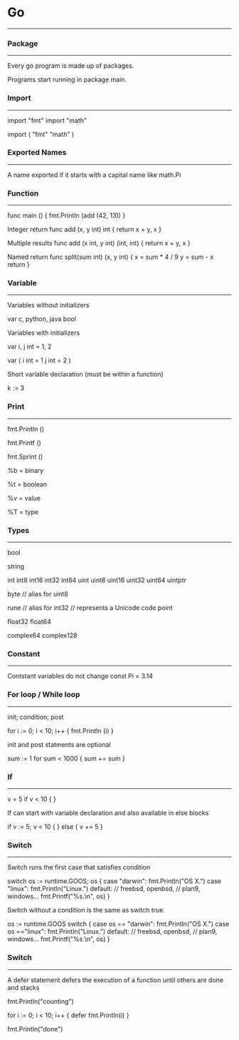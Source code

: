 # Go
***

### Package
---
Every go program is made up of packages.

Programs start running in package main.

### Import
---
import "fmt"
import "math"

import (
	"fmt"
	"math"
)

### Exported Names
---
A name exported if it starts with a capital name like math.Pi

### Function
---
func main () {
	fmt.Println (add (42, 13))
}

Integer return
func add (x, y int) int {
	return x + y, x
}

Multiple results
func add (x int, y int) (int, int) {
	return x + y, x
}


Named return
func split(sum int) (x, y int) {
	x = sum * 4 / 9
	y = sum - x
	return
}

### Variable
---
Variables without initializers

var c, python, java bool

Variables with initializers

var i, j int = 1, 2

var (
	i int = 1
	j int = 2
)

Short variable declaration (must be within a function)

k := 3

### Print
---
fmt.Println ()

fmt.Printf ()

fmt.Sprint ()

%b = binary

%t = boolean

%v = value

%T = type

### Types
---
bool

string

int  int8  int16  int32  int64
uint uint8 uint16 uint32 uint64 uintptr

byte // alias for uint8

rune // alias for int32
     // represents a Unicode code point

float32 float64

complex64 complex128

### Constant
---
Contstant variables do not change
const Pi = 3.14

### For loop / While loop
---
init; condition; post

for i := 0; i < 10; i++ {
	fmt.Println (i)
}

init and post statments are optional

sum := 1
for sum < 1000 {
	sum += sum
}

### If
---
v = 5
if v < 10 {
}

If can start with variable declaration and also available in else blocks

if v := 5; v < 10 {
}
else {
	v += 5
}


### Switch
---
Switch runs the first case that satisfies condition

switch os := runtime.GOOS; os {
case "darwin":
	fmt.Println("OS X.")
case "linux":
	fmt.Println("Linux.")
default:
	// freebsd, openbsd,
	// plan9, windows...
	fmt.Printf("%s.\n", os)
}

Switch without a condition is the same as switch true. 

os := runtime.GOOS
switch {
case os == "darwin":
	fmt.Println("OS X.")
case os =="linux":
	fmt.Println("Linux.")
default:
	// freebsd, openbsd,
	// plan9, windows...
	fmt.Printf("%s.\n", os)
}


### Switch
---
A defer statement defers the execution of a function until others are done and stacks

fmt.Println("counting")

for i := 0; i < 10; i++ {
	defer fmt.Println(i)
}

fmt.Println("done")
